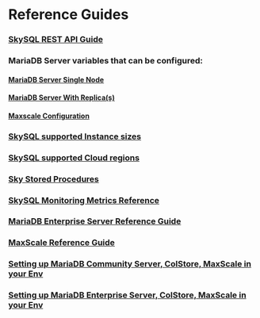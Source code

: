 # Reference Guides


### [SkySQL REST API Guide](<./REST API Reference.md>)

### MariaDB Server variables that can be configured:

#### [MariaDB Server Single Node](<../config/Enterprise-Server-Single-Node.md>)

#### [MariaDB Server With Replica(s)](<../config/Enterprise-Server-with-Replica(s).md>)

#### [Maxscale Configuration](<../config/Maxscale-Configuration.md>)

### [SkySQL supported Instance sizes](<./Instance Size Choices.md>)

### [SkySQL supported Cloud regions](<./Region Choices.md>)

### [Sky Stored Procedures](<./Sky Stored Procedures.md>)

### [SkySQL Monitoring Metrics Reference](<./Monitoring Metrics Reference.md>)

### [MariaDB Enterprise Server Reference Guide](https://mariadb.com/docs/server/ref/mdb/)

### [MaxScale Reference Guide](https://mariadb.com/docs/skysql-previous-release/ref/mxs22.08/)

### [Setting up MariaDB Community Server, ColStore, MaxScale in your Env](https://mariadb.com/docs/skysql-dbaas/ref/mariadb_repo_setup/)

### [Setting up MariaDB Enterprise Server, ColStore, MaxScale in your Env](https://mariadb.com/docs/skysql-dbaas/ref/mariadb_es_repo_setup/)
